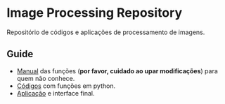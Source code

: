 # Image Processing Repository

Repositório de códigos e aplicações de processamento de imagens.

## Guide
* [Manual](projeto/jupyter/PDI.ipynb) das funções (**por favor, cuidado ao upar modificações**) para quem não conhece.
* [Códigos](projeto/Python/) com funções em python.
* [Aplicação](projeto(javascript/)) e interface final.